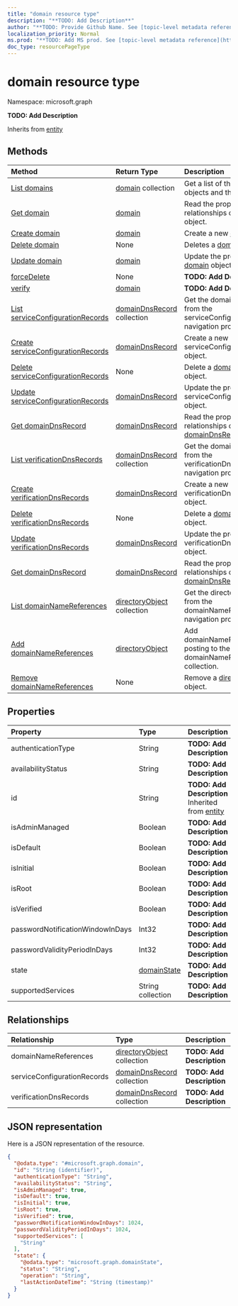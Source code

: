 ```yaml
---
title: "domain resource type"
description: "**TODO: Add Description**"
author: "**TODO: Provide Github Name. See [topic-level metadata reference](https://msgo.azurewebsites.net/add/document/guidelines/metadata.html#topic-level-metadata)**"
localization_priority: Normal
ms.prod: "**TODO: Add MS prod. See [topic-level metadata reference](https://msgo.azurewebsites.net/add/document/guidelines/metadata.html#topic-level-metadata)**"
doc_type: resourcePageType
---
```


# domain resource type


Namespace: microsoft.graph

**TODO: Add Description**


Inherits from [entity](../resources/entity.md)

## Methods
|Method|Return Type|Description|
|:---|:---|:---|
|[List domains](../api/domain-list.md)|[domain](../resources/domain.md) collection|Get a list of the [domain](../resources/domain.md) objects and their properties.|
|[Get domain](../api/domain-get.md)|[domain](../resources/domain.md)|Read the properties and relationships of a [domain](../resources/domain.md) object.|
|[Create domain](../api/domain-post-domains.md)|[domain](../resources/domain.md)|Create a new [domain](../resources/domain.md) object.|
|[Delete domain](../api/domain-delete.md)|None|Deletes a [domain](../resources/domain.md) object.|
|[Update domain](../api/domain-update.md)|[domain](../resources/domain.md)|Update the properties of a [domain](../resources/domain.md) object.|
|[forceDelete](../api/domain-forcedelete.md)|None|**TODO: Add Description**|
|[verify](../api/domain-verify.md)|[domain](../resources/domain.md)|**TODO: Add Description**|
|[List serviceConfigurationRecords](../api/domain-list-serviceconfigurationrecords.md)|[domainDnsRecord](../resources/domaindnsrecord.md) collection|Get the domainDnsRecords from the serviceConfigurationRecords navigation property.|
|[Create serviceConfigurationRecords](../api/domain-post-serviceconfigurationrecords.md)|[domainDnsRecord](../resources/domaindnsrecord.md)|Create a new serviceConfigurationRecords object.|
|[Delete serviceConfigurationRecords](../api/domain-delete-serviceconfigurationrecords.md)|None|Delete a [domainDnsRecord](../resources/domaindnsrecord.md) object.|
|[Update serviceConfigurationRecords](../api/domain-update-serviceconfigurationrecords.md)|[domainDnsRecord](../resources/domaindnsrecord.md)|Update the properties of a serviceConfigurationRecords object.|
|[Get domainDnsRecord](../api/domaindnsrecord-get.md)|[domainDnsRecord](../resources/domaindnsrecord.md)|Read the properties and relationships of a [domainDnsRecord](../resources/domaindnsrecord.md) object.|
|[List verificationDnsRecords](../api/domain-list-verificationdnsrecords.md)|[domainDnsRecord](../resources/domaindnsrecord.md) collection|Get the domainDnsRecords from the verificationDnsRecords navigation property.|
|[Create verificationDnsRecords](../api/domain-post-verificationdnsrecords.md)|[domainDnsRecord](../resources/domaindnsrecord.md)|Create a new verificationDnsRecords object.|
|[Delete verificationDnsRecords](../api/domain-delete-verificationdnsrecords.md)|None|Delete a [domainDnsRecord](../resources/domaindnsrecord.md) object.|
|[Update verificationDnsRecords](../api/domain-update-verificationdnsrecords.md)|[domainDnsRecord](../resources/domaindnsrecord.md)|Update the properties of a verificationDnsRecords object.|
|[Get domainDnsRecord](../api/domaindnsrecord-get.md)|[domainDnsRecord](../resources/domaindnsrecord.md)|Read the properties and relationships of a [domainDnsRecord](../resources/domaindnsrecord.md) object.|
|[List domainNameReferences](../api/domain-list-domainnamereferences.md)|[directoryObject](../resources/directoryobject.md) collection|Get the directoryObjects from the domainNameReferences navigation property.|
|[Add domainNameReferences](../api/domain-post-domainnamereferences.md)|[directoryObject](../resources/directoryobject.md)|Add domainNameReferences by posting to the domainNameReferences collection.|
|[Remove domainNameReferences](../api/domain-delete-domainnamereferences.md)|None|Remove a [directoryObject](../resources/directoryobject.md) object.|

## Properties
|Property|Type|Description|
|:---|:---|:---|
|authenticationType|String|**TODO: Add Description**|
|availabilityStatus|String|**TODO: Add Description**|
|id|String|**TODO: Add Description** Inherited from [entity](../resources/entity.md)|
|isAdminManaged|Boolean|**TODO: Add Description**|
|isDefault|Boolean|**TODO: Add Description**|
|isInitial|Boolean|**TODO: Add Description**|
|isRoot|Boolean|**TODO: Add Description**|
|isVerified|Boolean|**TODO: Add Description**|
|passwordNotificationWindowInDays|Int32|**TODO: Add Description**|
|passwordValidityPeriodInDays|Int32|**TODO: Add Description**|
|state|[domainState](../resources/domainstate.md)|**TODO: Add Description**|
|supportedServices|String collection|**TODO: Add Description**|

## Relationships
|Relationship|Type|Description|
|:---|:---|:---|
|domainNameReferences|[directoryObject](../resources/directoryobject.md) collection|**TODO: Add Description**|
|serviceConfigurationRecords|[domainDnsRecord](../resources/domaindnsrecord.md) collection|**TODO: Add Description**|
|verificationDnsRecords|[domainDnsRecord](../resources/domaindnsrecord.md) collection|**TODO: Add Description**|

## JSON representation
Here is a JSON representation of the resource.
<!-- {
  "blockType": "resource",
  "keyProperty": "id",
  "@odata.type": "microsoft.graph.domain",
  "baseType": "microsoft.graph.entity",
  "openType": false
}
-->
``` json
{
  "@odata.type": "#microsoft.graph.domain",
  "id": "String (identifier)",
  "authenticationType": "String",
  "availabilityStatus": "String",
  "isAdminManaged": true,
  "isDefault": true,
  "isInitial": true,
  "isRoot": true,
  "isVerified": true,
  "passwordNotificationWindowInDays": 1024,
  "passwordValidityPeriodInDays": 1024,
  "supportedServices": [
    "String"
  ],
  "state": {
    "@odata.type": "microsoft.graph.domainState",
    "status": "String",
    "operation": "String",
    "lastActionDateTime": "String (timestamp)"
  }
}
```

